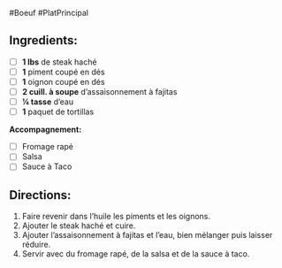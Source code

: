 #Boeuf #PlatPrincipal

## Ingredients:
- [ ] **1 lbs** de steak haché
- [ ] **1** piment coupé en dés
- [ ] **1** oignon coupé en dés
- [ ] **2 cuill. à soupe** d’assaisonnement à fajitas
- [ ] **¼ tasse** d’eau
- [ ] **1** paquet de tortillas

**Accompagnement:**
- [ ] Fromage rapé
- [ ] Salsa
- [ ] Sauce à Taco

## Directions:
1. Faire revenir dans l’huile les piments et les oignons.
2. Ajouter le steak haché et cuire.
3. Ajouter l’assaisonnement à fajitas et l’eau, bien mélanger puis laisser réduire.
4. Servir avec du fromage rapé, de la salsa et de la sauce à taco.